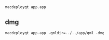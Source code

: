 
## 


    macdeployqt app.app
    
    
## dmg
    
    
    macdeployqt app.app -qmldir=../../app/qml -dmg
